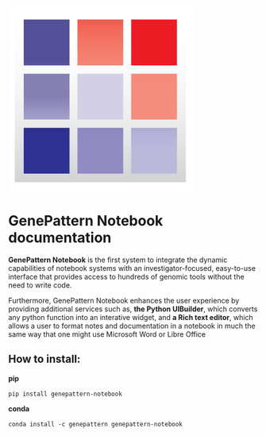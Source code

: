 ![genepattern](img/genepattern.png)
# GenePattern Notebook documentation

**GenePattern Notebook** is the first system to integrate the dynamic
capabilities of notebook systems with an investigator-focused,
easy-to-use interface that provides access to hundreds of genomic tools
without the need to write code.

Furthermore, GenePattern Notebook enhances the user experience by
providing additional services such as, **the Python UIBuilder**, which
converts any python function into an interative widget, and **a Rich
text editor**, which allows a user to format notes and documentation in
a notebook in much the same way that one might use Microsoft Word or
Libre Office

## How to install:

**pip**

```
pip install genepattern-notebook
```

**conda**

```
conda install -c genepattern genepattern-notebook 
```
